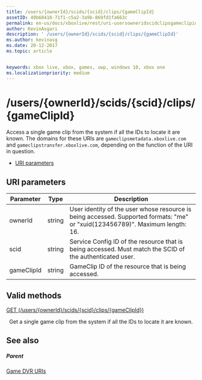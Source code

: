 ```yaml
---
title: /users/{ownerId}/scids/{scid}/clips/{gameClipId}
assetID: 49b68418-71f1-c5a2-3a9b-869fd1fa663c
permalink: en-us/docs/xboxlive/rest/uri-usersowneridscidclipsgameclipid.html
author: KevinAsgari
description: ' /users/{ownerId}/scids/{scid}/clips/{gameClipId}'
ms.author: kevinasg
ms.date: 20-12-2017
ms.topic: article


keywords: xbox live, xbox, games, uwp, windows 10, xbox one
ms.localizationpriority: medium
---
```



# /users/{ownerId}/scids/{scid}/clips/{gameClipId}
Access a single game clip from the system if all the IDs to locate it are known. 
The domains for these URIs are `gameclipsmetadata.xboxlive.com` and `gameclipstransfer.xboxlive.com`, depending on the function of the URI in question.
 
  * [URI parameters](#ID4EX)
 
<a id="ID4EX"></a>

 
## URI parameters
 
| Parameter| Type| Description| 
| --- | --- | --- | 
| ownerId| string| User identity of the user whose resource is being accessed. Supported formats: "me" or "xuid(123456789)". Maximum length: 16.| 
| scid| string| Service Config ID of the resource that is being accessed. Must match the SCID of the authenticated user.| 
| gameClipId| string| GameClip ID of the resource that is being accessed.| 
  
<a id="ID4EFC"></a>

 
## Valid methods

[GET (/users/{ownerId}/scids/{scid}/clips/{gameClipId})](uri-usersowneridscidclipsgameclipidget.md)

&nbsp;&nbsp;Get a single game clip from the system if all the IDs to locate it are known.
 
<a id="ID4EPC"></a>

 
## See also
 
<a id="ID4ERC"></a>

 
##### Parent 

[Game DVR URIs](atoc-reference-dvr.md)

   